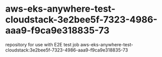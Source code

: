 # aws-eks-anywhere-test-cloudstack-3e2bee5f-7323-4986-aaa9-f9ca9e318835-73
repository for use with E2E test job aws-eks-anywhere-test-cloudstack:3e2bee5f-7323-4986-aaa9-f9ca9e318835-73
